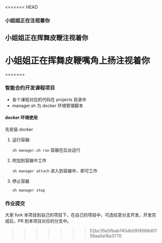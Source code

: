 <<<<<<< HEAD
### 小姐姐正在注视着你
## 小姐姐正在挥舞皮鞭注视着你
# 小姐姐正在挥舞皮鞭嘴角上扬注视着你
=======
### 智能合约开发课程项目

* 各个课程对应的代码在 projects 目录中
* manager.sh 为 docker 环境管理脚本

####  docker 环境使用

先安装 docker

1. 运行容器:

    `sh manager.sh run` 容器在后台运行

2. 附加到容器中工作

    `sh manager attach` 进入到容器中，即可工作

3.  停止容器

    `sh manager stop` 

### 作业提交

大家 fork 本项目到自己的项目下，在自己的项目中，可选任意分支开发，开发完成后，PR 到本项目对应的分支中。
>>>>>>> 52bc35e5fbab745db0919568d0756aa0a16a3770
